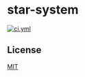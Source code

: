 <!----- BEGIN GHOST DOCS HEADER ----->

# star-system

<!----- BEGIN GHOST DOCS BADGES ----->

<a href="https://github.com/jill64/star-system/actions/workflows/ci.yml"><img src="https://github.com/jill64/star-system/actions/workflows/ci.yml/badge.svg" alt="ci.yml" /></a>

<!----- END GHOST DOCS BADGES ----->

<!----- END GHOST DOCS HEADER ----->

<!----- BEGIN GHOST DOCS FOOTER ----->

## License

[MIT](LICENSE)

<!----- END GHOST DOCS FOOTER ----->
